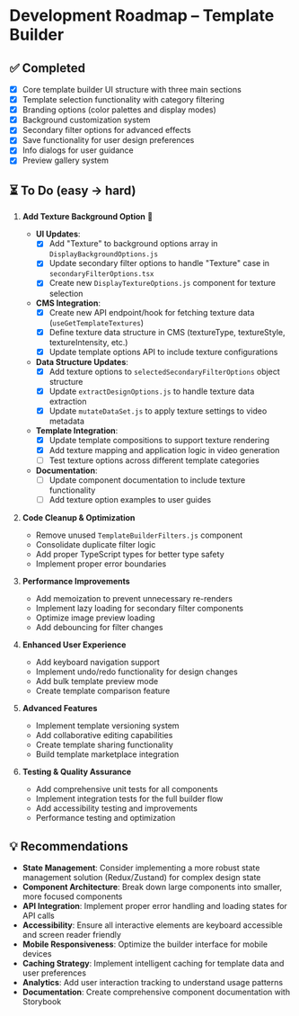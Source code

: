 # Development Roadmap – Template Builder

## ✅ Completed

- [x] Core template builder UI structure with three main sections
- [x] Template selection functionality with category filtering
- [x] Branding options (color palettes and display modes)
- [x] Background customization system
- [x] Secondary filter options for advanced effects
- [x] Save functionality for user design preferences
- [x] Info dialogs for user guidance
- [x] Preview gallery system

## ⏳ To Do (easy → hard)

1. **Add Texture Background Option** 🎨

   - **UI Updates**:
     - [x] Add "Texture" to background options array in `DisplayBackgroundOptions.js`
     - [x] Update secondary filter options to handle "Texture" case in `secondaryFilterOptions.tsx`
     - [x] Create new `DisplayTextureOptions.js` component for texture selection
   - **CMS Integration**:
     - [x] Create new API endpoint/hook for fetching texture data (`useGetTemplateTextures`)
     - [x] Define texture data structure in CMS (textureType, textureStyle, textureIntensity, etc.)
     - [x] Update template options API to include texture configurations
   - **Data Structure Updates**:
     - [x] Add texture options to `selectedSecondaryFilterOptions` object structure
     - [x] Update `extractDesignOptions.js` to handle texture data extraction
     - [x] Update `mutateDataSet.js` to apply texture settings to video metadata
   - **Template Integration**:
     - [x] Update template compositions to support texture rendering
     - [x] Add texture mapping and application logic in video generation
     - [ ] Test texture options across different template categories
   - **Documentation**:
     - [ ] Update component documentation to include texture functionality
     - [ ] Add texture option examples to user guides

2. **Code Cleanup & Optimization**

   - Remove unused `TemplateBuilderFilters.js` component
   - Consolidate duplicate filter logic
   - Add proper TypeScript types for better type safety
   - Implement proper error boundaries

3. **Performance Improvements**

   - Add memoization to prevent unnecessary re-renders
   - Implement lazy loading for secondary filter components
   - Optimize image preview loading
   - Add debouncing for filter changes

4. **Enhanced User Experience**

   - Add keyboard navigation support
   - Implement undo/redo functionality for design changes
   - Add bulk template preview mode
   - Create template comparison feature

5. **Advanced Features**

   - Implement template versioning system
   - Add collaborative editing capabilities
   - Create template sharing functionality
   - Build template marketplace integration

6. **Testing & Quality Assurance**
   - Add comprehensive unit tests for all components
   - Implement integration tests for the full builder flow
   - Add accessibility testing and improvements
   - Performance testing and optimization

## 💡 Recommendations

- **State Management**: Consider implementing a more robust state management solution (Redux/Zustand) for complex design state
- **Component Architecture**: Break down large components into smaller, more focused components
- **API Integration**: Implement proper error handling and loading states for API calls
- **Accessibility**: Ensure all interactive elements are keyboard accessible and screen reader friendly
- **Mobile Responsiveness**: Optimize the builder interface for mobile devices
- **Caching Strategy**: Implement intelligent caching for template data and user preferences
- **Analytics**: Add user interaction tracking to understand usage patterns
- **Documentation**: Create comprehensive component documentation with Storybook

